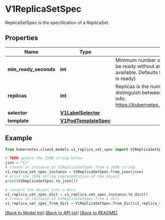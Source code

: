 # V1ReplicaSetSpec

ReplicaSetSpec is the specification of a ReplicaSet.

## Properties

Name | Type | Description | Notes
------------ | ------------- | ------------- | -------------
**min_ready_seconds** | **int** | Minimum number of seconds for which a newly created pod should be ready without any of its container crashing, for it to be considered available. Defaults to 0 (pod will be considered available as soon as it is ready) | [optional] 
**replicas** | **int** | Replicas is the number of desired pods. This is a pointer to distinguish between explicit zero and unspecified. Defaults to 1. More info: https://kubernetes.io/docs/concepts/workloads/controllers/replicaset | [optional] 
**selector** | [**V1LabelSelector**](V1LabelSelector.md) |  | 
**template** | [**V1PodTemplateSpec**](V1PodTemplateSpec.md) |  | [optional] 

## Example

```python
from kubernetes.client.models.v1_replica_set_spec import V1ReplicaSetSpec

# TODO update the JSON string below
json = "{}"
# create an instance of V1ReplicaSetSpec from a JSON string
v1_replica_set_spec_instance = V1ReplicaSetSpec.from_json(json)
# print the JSON string representation of the object
print(V1ReplicaSetSpec.to_json())

# convert the object into a dict
v1_replica_set_spec_dict = v1_replica_set_spec_instance.to_dict()
# create an instance of V1ReplicaSetSpec from a dict
v1_replica_set_spec_from_dict = V1ReplicaSetSpec.from_dict(v1_replica_set_spec_dict)
```
[[Back to Model list]](../README.md#documentation-for-models) [[Back to API list]](../README.md#documentation-for-api-endpoints) [[Back to README]](../README.md)


